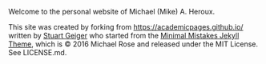 Welcome to the personal website of Michael (Mike) A. Heroux.

This site was created by forking from https://academicpages.github.io/ written by [Stuart Geiger](https://github.com/staeiou) who started from the [Minimal Mistakes Jekyll Theme](https://mmistakes.github.io/minimal-mistakes/), which is © 2016 Michael Rose and released under the MIT License. See LICENSE.md.
